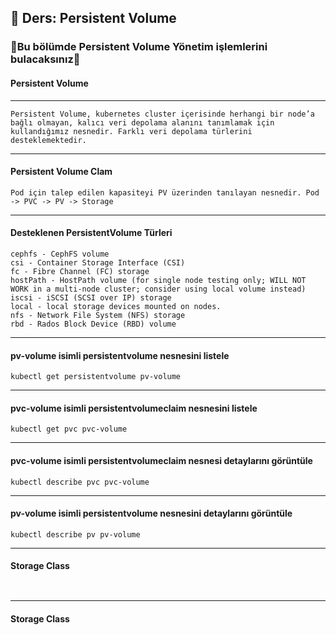 ## 🧑 Ders: Persistent Volume

### 📗Bu bölümde Persistent Volume Yönetim işlemlerini bulacaksınız📗

#### Persistent Volume
***
```
Persistent Volume, kubernetes cluster içerisinde herhangi bir node’a bağlı olmayan, kalıcı veri depolama alanını tanımlamak için 
kullandığımız nesnedir. Farklı veri depolama türlerini desteklemektedir.
```
***
#### Persistent Volume Clam
```
Pod için talep edilen kapasiteyi PV üzerinden tanılayan nesnedir. Pod -> PVC -> PV -> Storage
```
***
#### Desteklenen PersistentVolume Türleri
```
cephfs - CephFS volume
csi - Container Storage Interface (CSI)
fc - Fibre Channel (FC) storage
hostPath - HostPath volume (for single node testing only; WILL NOT WORK in a multi-node cluster; consider using local volume instead)
iscsi - iSCSI (SCSI over IP) storage
local - local storage devices mounted on nodes.
nfs - Network File System (NFS) storage
rbd - Rados Block Device (RBD) volume

```
***
#### pv-volume isimli persistentvolume nesnesini listele
```
kubectl get persistentvolume pv-volume

```
***
#### pvc-volume isimli persistentvolumeclaim nesnesini listele
```
kubectl get pvc pvc-volume

```
***
#### pvc-volume isimli persistentvolumeclaim nesnesi detaylarını görüntüle
```
kubectl describe pvc pvc-volume

```
***
#### pv-volume isimli persistentvolume nesnesini detaylarını görüntüle
```
kubectl describe pv pv-volume

```
***
#### Storage Class
```


```
***
#### Storage Class
```


```
